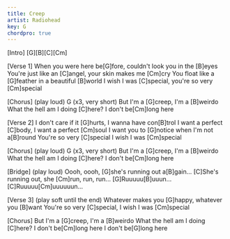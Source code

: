 ```yaml
---
title: Creep
artist: Radiohead
key: G
chordpro: true
---
```

[Intro]
[G][B][C][Cm]

[Verse 1]
When you were here be[G]fore, couldn't look you in the [B]eyes
You're just like an [C]angel, your skin makes me [Cm]cry
You float like a [G]feather in a beautiful [B]world
I wish I was [C]special, you're so very [Cm]special

[Chorus] (play loud)
G (x3, very short)
But I'm a [G]creep, I'm a [B]weirdo
What the hell am I doing [C]here? I don't be[Cm]long here

[Verse 2]
I don't care if it [G]hurts, I wanna have con[B]trol
I want a perfect [C]body, I want a perfect [Cm]soul
I want you to [G]notice when I'm not a[B]round
You're so very [C]special I wish I was [Cm]special

[Chorus] (play loud)
G (x3, very short)
But I'm a [G]creep, I'm a [B]weirdo
What the hell am I doing [C]here? I don't be[Cm]long here

[Bridge] (play loud)
Oooh, oooh, [G]she's running out a[B]gain...
[C]She's running out, she [Cm]run, run, run...
[G]Ruuuuu[B]uuun...
[C]Ruuuuu[Cm]uuuuuun...

[Verse 3] (play soft until the end)
Whatever makes you [G]happy, whatever you [B]want
You're so very [C]special, I wish I was [Cm]special

[Chorus]
But I'm a [G]creep, I'm a [B]weirdo
What the hell am I doing [C]here? I don't be[Cm]long here
I don't be[G]long here
